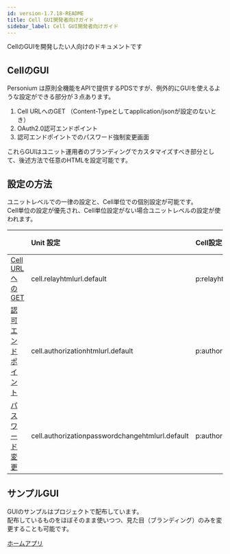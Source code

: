 ```yaml
---
id: version-1.7.18-README
title: Cell GUI開発者向けガイド
sidebar_label: Cell GUI開発者向けガイド
---
```


CellのGUIを開発したい人向けのドキュメントです

## CellのGUI
Personium は原則全機能をAPIで提供するPDSですが、例外的にGUIを使えるような設定ができる部分が３点あります。

1. Cell URLへのGET （Content-Typeとしてapplication/jsonが設定のないとき）
1. OAuth2.0認可エンドポイント
1. 認可エンドポイントでのパスワード強制変更画面

これらGUIはユニット運用者のブランディングでカスタマイズすべき部分として、後述方法で任意のHTMLを設定可能です。

## 設定の方法

ユニットレベルでの一律の設定と、Cell単位での個別設定が可能です。  
Cell単位の設定が優先され、Cell単位設定がない場合ユニットレベルの設定が使われます。  

||Unit 設定|Cell設定|備考|
|:--|:--|:--|:--|
|[Cell URLへのGET](../apiref/current/200_Cell_Root.md)|cell.relayhtmlurl.default|p:relayhtmlurl||
|[認可エンドポイント](../apiref/current/292_OAuth2_Authorization_Endpoint.md)|cell.authorizationhtmlurl.default|p:authorizationhtmlurl||
|[パスワード変更](../apiref/current/292_OAuth2_Authorization_Endpoint.md)|cell.authorizationpasswordchangehtmlurl.default|p:authorizationpasswordchangehtmlurl||


## サンプルGUI

GUIのサンプルはプロジェクトで配布しています。  
配布しているものをほぼそのまま使いつつ、見た目（ブランディング）のみを変更することも可能です。  

[ホームアプリ](https://github.com/personium/app-cc-home)


